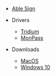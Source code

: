 * [Able Sign](/#able-sign-v15-суулгах-заавар)

* Drivers
  * [Tridium](tridium.md)
  * [MonPass](monpass.md)

* Downloads
  * [MacOS](https://able.mn/)
  * [Windows 10](https://able.mn/)
